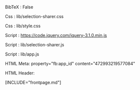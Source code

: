 BibTeX		: False

Css         : lib/selection-sharer.css

Css 	    : lib/style.css

Script 		: https://code.jquery.com/jquery-3.1.0.min.js

Script		: lib/selection-sharer.js

Script  	: lib/app.js

HTML Meta: property="fb:app_id" content="472993219577084"

HTML Header: <div id="border-top"></div><div id="border-bottom"></div>

[INCLUDE="frontpage.md"]


